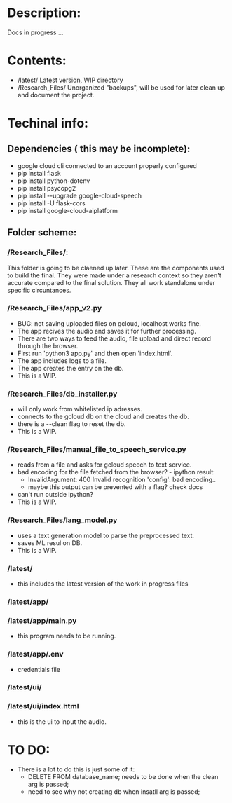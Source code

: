 # Description:
Docs in progress ...

# Contents:
- /latest/ Latest version, WIP directory
- /Research_Files/ Unorganized "backups", will be used for later clean up and document the project.

# Techinal info:
## Dependencies ( this may be incomplete):
- google cloud cli connected to an account properly configured
- pip install flask
- pip install python-dotenv
- pip install psycopg2
- pip install --upgrade google-cloud-speech
- pip install -U flask-cors
- pip install google-cloud-aiplatform

## Folder scheme:
### /Research_Files/:
This folder is going to be claened up later.
These are the components used to build the final.
They were made under a research context so they aren't accurate compared to the final solution.
They all work standalone under specific circuntances.

### /Research_Files/app_v2.py
- BUG: not saving uploaded files on gcloud, localhost works fine.
- The app recives the audio and saves it for further processing.
- There are two ways to feed the audio, file upload and direct record through the browser.
- First run 'python3 app.py' and then open 'index.html'.
- The app includes logs to a file.
- The app creates the entry on the db.
- This is a WIP.

### /Research_Files/db_installer.py
- will only work from whitelisted ip adresses.
- connects to the gcloud db on the cloud and creates the db.
- there is a --clean flag to reset the db.
- This is a WIP.

### /Research_Files/manual_file_to_speech_service.py
- reads from a file and asks for gcloud speech to text service.
- bad encoding for the file fetched from the browser? - ipython result:
	- InvalidArgument: 400 Invalid recognition 'config': bad encoding..
	- maybe this output can be prevented with a flag? check docs
- can't run outside ipython? 
- This is a WIP.

### /Research_Files/lang_model.py
- uses a text generation model to parse the preprocessed text.
- saves ML resul on DB.
- This is a WIP.

### /latest/
- this includes the latest version of the work in progress files

### /latest/app/
### /latest/app/main.py
- this program needs to be running.
### /latest/app/.env
- credentials file

### /latest/ui/
### /latest/ui/index.html
- this is the ui to input the audio.


# TO DO:
- There is a lot to do this is just some of it:
	- DELETE FROM database_name; needs to be done when the clean arg is passed;
	- need to see why not creating db when insatll arg is passed;